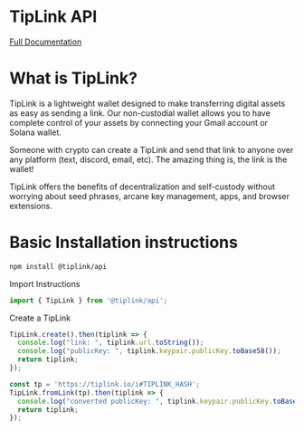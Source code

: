 # TipLink API

[Full Documentation](https://docs.tiplink.io)


# What is TipLink?

TipLink is a lightweight wallet designed to make transferring digital assets as easy as sending a link. Our non-custodial wallet allows you to have complete control of your assets by connecting your Gmail account or Solana wallet.

Someone with crypto can create a TipLink and send that link to anyone over any platform (text, discord, email, etc). The amazing thing is, the link is the wallet!

TipLink offers the benefits of decentralization and self-custody without worrying about seed phrases, arcane key management, apps, and browser extensions.

# Basic Installation instructions
```bash
npm install @tiplink/api
```
Import Instructions
```js
import { TipLink } from '@tiplink/api';
```
Create a TipLink
```js
TipLink.create().then(tiplink => {
  console.log("link: ", tiplink.url.toString());
  console.log("publicKey: ", tiplink.keypair.publicKey.toBase58());
  return tiplink;
});
```
```js
const tp = 'https://tiplink.io/i#TIPLINK_HASH';
TipLink.fromLink(tp).then(tiplink => {
  console.log("converted publicKey: ", tiplink.keypair.publicKey.toBase58());
  return tiplink;
});
```
